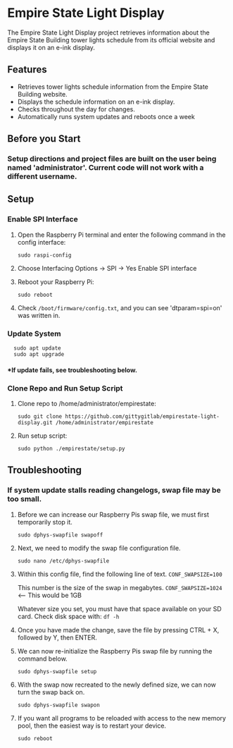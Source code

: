 # Empire State Light Display

The Empire State Light Display project retrieves information about the Empire State Building tower lights schedule from its official website and displays it on an e-ink display.

## Features

- Retrieves tower lights schedule information from the Empire State Building website.
- Displays the schedule information on an e-ink display.
- Checks throughout the day for changes.
- Automatically runs system updates and reboots once a week

## Before you Start
### Setup directions and project files are built on the user being named 'administrator'. Current code will not work with a different username.

## Setup
### Enable SPI Interface
1. Open the Raspberry Pi terminal and enter the following command in the config interface:
	  ```
      sudo raspi-config
      ```
2. Choose Interfacing Options -> SPI -> Yes Enable SPI interface

3. Reboot your Raspberry Pi:
	  ```
      sudo reboot
      ```

4. Check `/boot/firmware/config.txt`, and you can see 'dtparam=spi=on' was written in.

### Update System
      sudo apt update
	  sudo apt upgrade
#### *If update fails, see troubleshooting below.

### Clone Repo and Run Setup Script
1. Clone repo to /home/administrator/empirestate: 
	  ```
      sudo git clone https://github.com/gittygitlab/empirestate-light-display.git /home/administrator/empirestate
      ```

2. Run setup script: 
	  ```
      sudo python ./empirestate/setup.py
      ```

## Troubleshooting
### If system update stalls reading changelogs, swap file may be too small.
1. Before we can increase our Raspberry Pis swap file, we must first temporarily stop it.
	  ```
      sudo dphys-swapfile swapoff
      ```

2. Next, we need to modify the swap file configuration file.
	  ```
      sudo nano /etc/dphys-swapfile
      ```

3. Within this config file, find the following line of text.
	```CONF_SWAPSIZE=100```

	This number is the size of the swap in megabytes.
	```CONF_SWAPSIZE=1024```  <-- This would be 1GB

	Whatever size you set, you must have that space available on your SD card. Check disk space with:
   	```df -h ```

5. Once you have made the change, save the file by pressing CTRL + X, followed by Y, then ENTER.

6. We can now re-initialize the Raspberry Pis swap file by running the command below.
	  ```
      sudo dphys-swapfile setup
      ```

7. With the swap now recreated to the newly defined size, we can now turn the swap back on.
	  ```
      sudo dphys-swapfile swapon
      ```

8. If you want all programs to be reloaded with access to the new memory pool, then the easiest way is to restart your device.
	  ```
      sudo reboot
      ```
